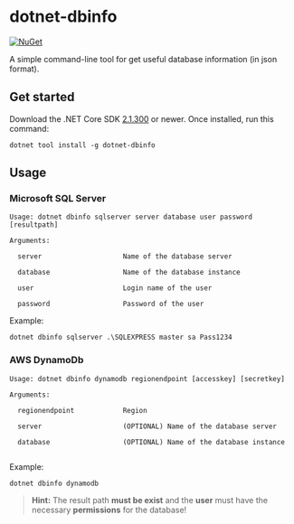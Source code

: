 # dotnet-dbinfo

[![NuGet][main-nuget-badge]][main-nuget]

[main-nuget]: https://www.nuget.org/packages/dotnet-dbinfo/
[main-nuget-badge]: https://img.shields.io/nuget/v/dotnet-dbinfo.svg?style=flat-square&label=nuget

A simple command-line tool for get useful database information (in json format).

## Get started

Download the .NET Core SDK [2.1.300](https://aka.ms/DotNetCore21) or newer.
Once installed, run this command:

```
dotnet tool install -g dotnet-dbinfo
```

## Usage

### Microsoft SQL Server

```
Usage: dotnet dbinfo sqlserver server database user password [resultpath]

Arguments:

  server                    Name of the database server

  database                  Name of the database instance

  user                      Login name of the user

  password                  Password of the user        
```

Example:
```
dotnet dbinfo sqlserver .\SQLEXPRESS master sa Pass1234
```

### AWS DynamoDb

```
Usage: dotnet dbinfo dynamodb regionendpoint [accesskey] [secretkey]

Arguments:

  regionendpoint            Region

  server                    (OPTIONAL) Name of the database server

  database                  (OPTIONAL) Name of the database instance           
  
```

Example:
```
dotnet dbinfo dynamodb
```

> **Hint:** The result path **must be exist** and the **user** must have the necessary **permissions** for the database!

